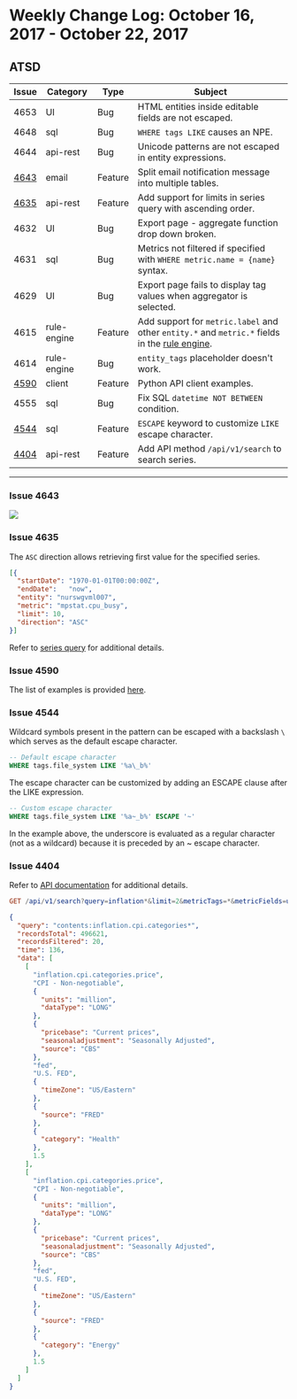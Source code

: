 # Weekly Change Log: October 16, 2017 - October 22, 2017

## ATSD

| Issue| Category    | Type    | Subject              |
|------|-------------|---------|----------------------|
| 4653 |UI| Bug | HTML entities inside editable fields are not escaped. |
| 4648 | sql | Bug | `WHERE tags LIKE` causes an NPE. |
| 4644 | api-rest | Bug | Unicode patterns are not escaped in entity expressions. |
| [4643](#issue-4643) | email | Feature | Split email notification message into multiple tables. |
| [4635](#issue-4635) | api-rest | Feature | Add support for limits in series query with ascending order. |
| 4632 |UI| Bug | Export page - aggregate function drop down broken. |
| 4631 | sql | Bug | Metrics not filtered if specified with `WHERE metric.name = {name}` syntax. |
| 4629 |UI| Bug | Export page fails to display tag values when aggregator is selected. |
| 4615 | rule-engine | Feature | Add support for `metric.label` and other `entity.*` and `metric.*` fields in the [rule engine](../../rule-engine/window-fields.md). |
| 4614 | rule-engine | Bug | `entity_tags` placeholder doesn't work. |
| [4590](#issue-4590) | client | Feature | Python API client examples. |
| 4555 | sql | Bug | Fix SQL `datetime NOT BETWEEN` condition. |
| [4544](#issue-4544) | sql | Feature | `ESCAPE` keyword to customize `LIKE` escape character. |
| [4404](#issue-4404) | api-rest | Feature | Add API method `/api/v1/search` to search series. |

---

### Issue 4643

![](Images/email_split.png)

### Issue 4635

The `ASC` direction allows retrieving first value for the specified series.

```json
[{
  "startDate": "1970-01-01T00:00:00Z",
  "endDate":   "now",
  "entity": "nurswgvml007",
  "metric": "mpstat.cpu_busy",
  "limit": 10,
  "direction": "ASC"
}]
```

Refer to [series query](../../api/data/series/query.md#control-filter-fields) for additional details.

### Issue 4590

The list of examples is provided [here](https://github.com/axibase/atsd-api-python#examples).

### Issue 4544

Wildcard symbols present in the pattern can be escaped with a backslash `\` which serves as the default escape character.

```sql
-- Default escape character
WHERE tags.file_system LIKE '%a\_b%'
```

The escape character can be customized by adding an ESCAPE clause after the LIKE expression.

```sql
-- Custom escape character
WHERE tags.file_system LIKE '%a~_b%' ESCAPE '~'
```

In the example above, the underscore is evaluated as a regular character (not as a wildcard) because it is preceded by an ~ escape character.

### Issue 4404

Refer to [API documentation](../../api/meta/misc/search.md) for additional details.

```elm
GET /api/v1/search?query=inflation*&limit=2&metricTags=*&metricFields=units,dataType&entityTags=*&entityFields=timeZone
```

```json
{
  "query": "contents:inflation.cpi.categories*",
  "recordsTotal": 496621,
  "recordsFiltered": 20,
  "time": 136,
  "data": [
    [
      "inflation.cpi.categories.price",
      "CPI - Non-negotiable",
      {
        "units": "million",
        "dataType": "LONG"
      },
      {
        "pricebase": "Current prices",
        "seasonaladjustment": "Seasonally Adjusted",
        "source": "CBS"
      },
      "fed",
      "U.S. FED",
      {
        "timeZone": "US/Eastern"
      },
      {
        "source": "FRED"
      },
      {
        "category": "Health"
      },
      1.5
    ],
    [
      "inflation.cpi.categories.price",
      "CPI - Non-negotiable",
      {
        "units": "million",
        "dataType": "LONG"
      },
      {
        "pricebase": "Current prices",
        "seasonaladjustment": "Seasonally Adjusted",
        "source": "CBS"
      },
      "fed",
      "U.S. FED",
      {
        "timeZone": "US/Eastern"
      },
      {
        "source": "FRED"
      },
      {
        "category": "Energy"
      },
      1.5
    ]
  ]
}
```
